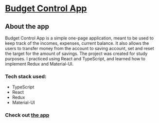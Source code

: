 # [Budget Control App](https://budgetcontrolapp.vercel.app/)

## About the app

Budget Control App is a simple one-page application, meant to be used to keep track of the incomes, expenses, current balance. It also allows the users to transfer money from the account to saving account, set and reset the target for the amount of savings. The project was created for study purposes. I practiced using React and TypeScript, and learned how to implement Redux and Material-UI.

### Tech stack used:

- TypeScript
- React
- Redux
- Material-UI

### Check out [the app](https://budgetcontrolapp.vercel.app/)
